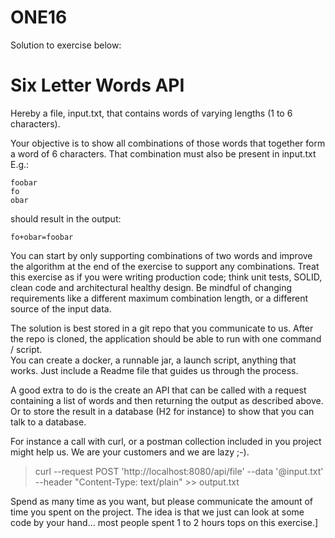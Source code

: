 # ONE16

Solution to exercise below:

# Six Letter Words API
Hereby a file, input.txt, that contains words of varying lengths (1 to 6 characters).

Your objective is to show all combinations of those words that together form a word of 6 characters. That combination must also be present in input.txt  
E.g.:
``` 
foobar  
fo  
obar
```
should result in the output: 
```
fo+obar=foobar
```
You can start by only supporting combinations of two words and improve the algorithm at the end of the exercise to support any combinations.
Treat this exercise as if you were writing production code; think unit tests, SOLID, clean code and architectural healthy design. 
Be mindful of changing requirements like a different maximum combination length, or a different source of the input data.

The solution is best stored in a git repo that you communicate to us. 
After the repo is cloned, the application should be able to run with one command / script.  
You can create a docker, a runnable jar, a launch script, anything that works.  Just include a Readme file that guides us through the process.

A good extra to do is the create an API that can be called with a request containing a list of words and then returning the output as described above.
Or to store the result in a database (H2 for instance) to show that you can talk to a database.

For instance a call with curl, or a postman collection included in you project might help us.  We are your customers and we are lazy ;-).

>curl --request POST 'http://localhost:8080/api/file' --data '@input.txt' --header "Content-Type: text/plain" >> output.txt

Spend as many time as you want, but please communicate the amount of time you spent on the project.
The idea is that we just can look at some code by your hand...  most people spent 1 to 2 hours tops on this exercise.]
